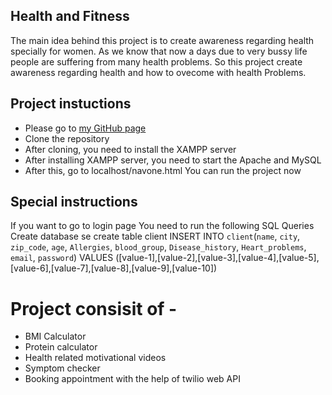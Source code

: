 ## Health and Fitness
The main idea behind this project is to create awareness regarding health specially for women. As we know that now a days due to very bussy life people are suffering from many health problems. So this project create awareness regarding health and how to ovecome with health Problems.


## Project instuctions
  * Please go to [my GitHub page](https://github.com/Raghavmarwaha/health-and-fitness)
  * Clone the repository
  * After cloning, you need to install the XAMPP server 
  * After installing XAMPP server, you need to start the Apache and MySQL
  * After this, go to localhost/navone.html
  You can run the project now


## Special instructions
   If you want to go to login page
   You need to run the following SQL Queries
   Create database se
   create table client
   INSERT INTO `client`(`name`, `city`, `zip_code`, `age`, `Allergies`, `blood_group`, `Disease_history`, `Heart_problems`, `email`, `password`) VALUES ([value-1],[value-2],[value-3],[value-4],[value-5],[value-6],[value-7],[value-8],[value-9],[value-10])

#  Project consisit of -
   * BMI Calculator
   * Protein calculator
   * Health related motivational videos
   * Symptom checker
   * Booking appointment with the help of twilio web API
